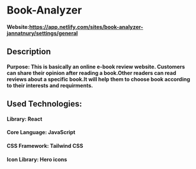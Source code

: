 # Book-Analyzer

#### Website:https://app.netlify.com/sites/book-analyzer-jannatnury/settings/general 

## Description

#### Purpose: This is basically an online e-book review website. Customers can share their opinion after reading a book.Other readers can read reviews about a specific book.It will help them to choose book according to their interests and requirments.

## Used Technologies:
#### Library: React
#### Core Language: JavaScript
#### CSS Framework: Tailwind CSS
#### Icon Library: Hero icons